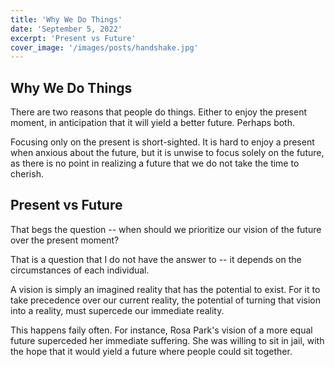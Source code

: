```yaml
---
title: 'Why We Do Things'
date: 'September 5, 2022'
excerpt: 'Present vs Future'
cover_image: '/images/posts/handshake.jpg'
---
```


<!-- Thesis: The future supercedes the present if the vision is that important -->

## Why We Do Things

There are two reasons that people do things.  Either to enjoy the present moment, in anticipation that it will yield a better future.  Perhaps both.  

Focusing only on the present is short-sighted.  It is hard to enjoy a present when anxious about the future, but it is unwise to focus solely on the future, as there is no point in realizing a future that we do not take the time to cherish. 

## Present vs Future

That begs the question -- when should we prioritize our vision of the future over the present moment?  

That is a question that I do not have the answer to -- it depends on the circumstances of each individual.

A vision is simply an imagined reality that has the potential to exist.  For it to take precedence over our current reality, the potential of turning that vision into a reality, must supercede our immediate reality.

This happens faily often.  For instance, Rosa Park's vision of a more equal future superceded her immediate suffering.  She was willing to sit in jail, with the hope that it would yield a future where people could sit together. 


















